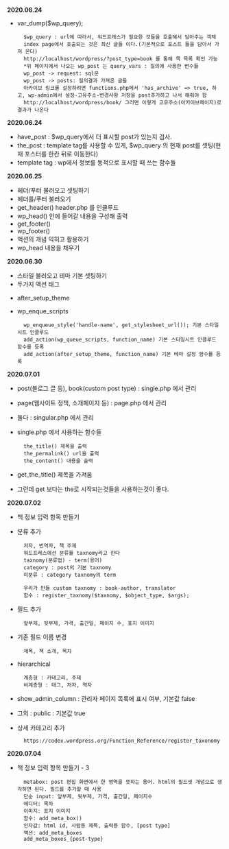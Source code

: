 **2020.06.24**
- var_dump($wp_query);

        $wp_query : url에 따라서, 워드프레스가 필요한 것들을 호출해서 담아주는 객체
        index page에서 호출되는 것은 최신 글들 이다.(기본적으로 포스트 들을 담아서 가져 온다)
        http://localhost/wordpress/?post_type=book 를 통해 책 목록 확인 가능
        *위 페이지에서 나오는 wp_post 는 query_vars : 질의에 사용한 변수들
        wp_post -> request: sql문
        wp_post -> posts: 질의결과 가져온 글들
        아카이브 링크를 설정하려면 functions.php에서 'has_archive' => true, 하고, wp-admin에서 설정-고유주소-변경사항 저장을 post추가하고 나서 해줘야 함
        http://localhost/wordpress/book/ 그러면 이렇게 고유주소(아카이브페이지)로 결과가 나온다

**2020.06.24**
- have_post : $wp_query에서 더 표시할 post가 있는지 검사.
- the_post : template tag를 사용할 수 있게, $wp_query 의 현재 post를 셋팅(현재 포스터를 한칸 뒤로 이동한다)
- template tag : wp에서 정보를 동적으로 표시할 때 쓰는 함수들

**2020.06.25**
- 헤더/푸터 불러오고 셋팅하기
- 헤더를/푸터 불러오기
- get_header() header.php 를 인클루드
- wp_head() <head></head> 안에 들어갈 내용을 구성해 출력
- get_footer()
- wp_footer()
- 액션의 개념 익히고 활용하기
- wp_head 내용을 채우기

**2020.06.30**
- 스타일 불러오고 테마 기본 셋팅하기
- 두가지 액션 태그
+ after_setup_theme
+ wp_enque_scripts

        wp_enqueue_style('handle-name', get_stylesheet_url()); 기본 스타일시트 인클루드
        add_action(wp_queue_scripts, function_name) 기본 스타일시트 인클루드 함수를 등록
        add_action(after_setup_theme, function_name) 기본 테마 설정 함수를 등록

**2020.07.01**
- post(블로그 글 등), book(custom post type) : single.php 에서 관리
- page(웹사이트 정책, 소개페이지 등) : page.php 에서 관리
- 둘다 : singular.php 에서 관리
- single.php 에서 사용하는 함수들
        
        the_title() 제목을 출력
        the_permalink() url을 출력
        the_content() 내용을 출력

- get_the_title() 제목을 가져옴
- 그런데 get 보다는 the로 시작되는것들을 사용하는것이 좋다.

**2020.07.02**
- 책 정보 입력 항목 만들기
- 분류 추가
        
        저자, 번역자, 책 주제
        워드프레스에선 분류를 taxnomy라고 한다
        taxnomy(분류법) - term(용어)
        category : post의 기본 taxnomy
        미분류 : category taxnomy의 term
        
        우리가 만들 custom taxnomy : book-author, translator
        함수 : register_taxnomy($taxnomy, $object_type, $args);
        

- 필드 추가
        
        앞부제, 뒷부제, 가격, 출간일, 페이지 수, 표지 이미지

- 기존 필드 이름 변경
        
        제목, 책 소개, 목차

- hierarchical 

        계층형 : 카테고리, 주제
        비계층형 : 태그, 저자, 역자
    
- show_admin_column : 관리자 페이지 목록에 표시 여부, 기본값 false

- 그외 : public : 기본값 true 

- 상세 카테고리 추가

        https://codex.wordpress.org/Function_Reference/register_taxonomy

**2020.07.04**
- 책 정보 입력 항목 만들기 - 3

        metabox: post 편집 화면에서 한 영역을 뜻하는 용어. html의 필드셋 개념으로 생각하면 된다. 필드를 추가할 때 사용
        단순 input: 앞부제, 뒷부제, 가격, 출간일, 페이지수
        에디터: 목차
        이미지: 표지 이미지
        함수: add_meta_box()
        인자값: html id, 사람용 제목, 출력용 함수, [post type]
        액션: add_meta_boxes
        add_meta_boxes_{post-type}
